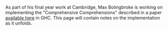 
As part of his final year work at Cambridge, Max Bolingbroke is working on implementing the "Comprehensive Comprehensions" described in a paper [
available here](http://research.microsoft.com/~simonpj/papers/list-comp/index.htm) in GHC. This page will contain notes on the implementation as it unfolds.


